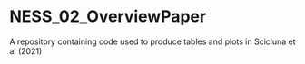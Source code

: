 # NESS_02_OverviewPaper
A repository containing code used to produce tables and plots in Scicluna et al (2021)
